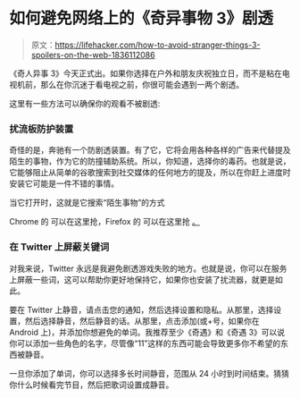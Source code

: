 # 如何避免网络上的《奇异事物 3》剧透

> 原文：<https://lifehacker.com/how-to-avoid-stranger-things-3-spoilers-on-the-web-1836112086>

《奇人异事 3》今天正式出。如果你选择在户外和朋友庆祝独立日，而不是粘在电视机前，那么在你沉迷于看电视之前，你很可能会遇到一两个剧透。



这里有一些方法可以确保你的观看不被剧透:

### 扰流板防护装置

奇怪的是，奔驰有一个防剧透装置。有了它，它将会用各种各样的广告来代替提及陌生的事物，作为它的防撞辅助系统。所以，你知道，选择你的毒药。也就是说，它能够阻止从简单的谷歌搜索到社交媒体的任何地方的提及，所以在你赶上进度时安装它可能是一件不错的事情。

当它打开时，这就是它搜索“陌生事物”的方式

Chrome 的 可以在这里抢，Firefox 的 可以在这里抢 [。](https://addons.mozilla.org/en-US/firefox/addon/spoilerpreventer/) 

### 在 Twitter 上屏蔽关键词

对我来说，Twitter 永远是我避免剧透游戏失败的地方。也就是说，你可以在服务上屏蔽一些词，这可以帮助你更好地保持它，如果你也安装了扰流器，就更是如此。

要在 Twitter 上静音，请点击您的通知，然后选择设置和隐私。从那里，选择设置，然后选择静音，然后静音的话。从那里，点击添加(或+号，如果你在 Android 上)，并添加你想避免的单词。我推荐至少《奇遇》和《奇遇 3》可以说你可以添加一些角色的名字，尽管像“11”这样的东西可能会导致更多你不希望的东西被静音。

一旦你添加了单词，你可以选择多长时间静音，范围从 24 小时到时间结束。猜猜你什么时候看完节目，然后把歌词设置成静音。
